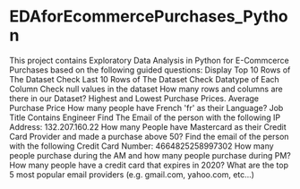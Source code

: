 # EDAforEcommercePurchases_Python

This project contains Exploratory Data Analysis in Python for E-Commcerce Purchases based on the following guided questions:
Display Top 10 Rows of The Dataset
Check Last 10 Rows of The Dataset
Check Datatype of Each Column
Check null values in the dataset
How many rows and columns are there in our Dataset?
Highest and Lowest Purchase Prices.
Average Purchase Price
How many people have French 'fr' as their Language?
Job Title Contains Engineer
Find The Email of the person with the following IP Address: 132.207.160.22
How many People have Mastercard as their Credit Card Provider and made a purchase above 50?
Find the email of the person with the following Credit Card Number: 4664825258997302
How many people purchase during the AM and how many people purchase during PM?
How many people have a credit card that expires in 2020?
What are the top 5 most popular email providers (e.g. gmail.com, yahoo.com, etc...)
